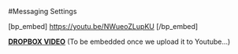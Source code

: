 #Messaging Settings

[bp_embed] https://youtu.be/NWueoZLupKU [/bp_embed]

[**DROPBOX VIDEO**](https://www.dropbox.com/s/391qlvdv1q4p6u6/buddyboss-platform-messages.mp4?raw=1)
(To be embedded once we upload it to Youtube...)